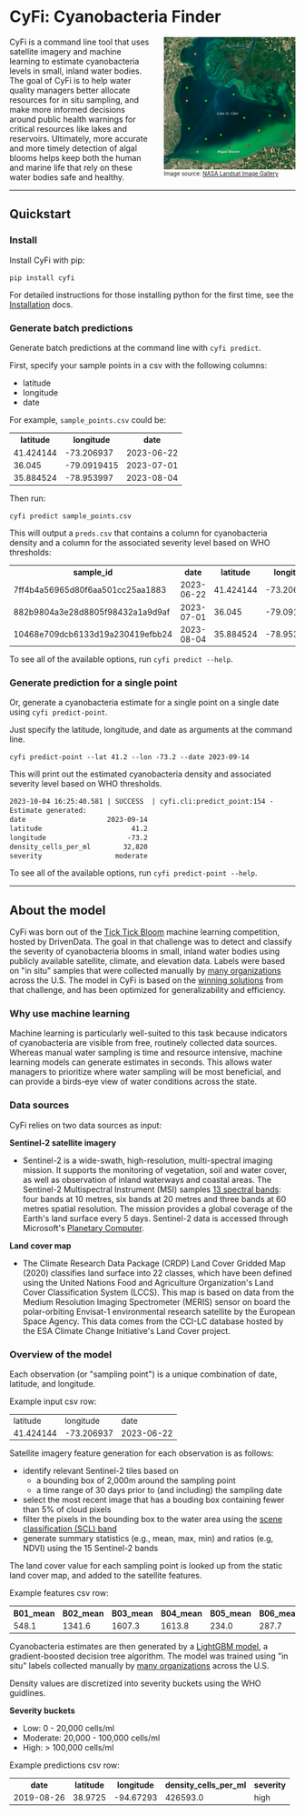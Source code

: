 # CyFi: Cyanobacteria Finder

<div style="text-align: left; display: grid; grid-template-columns: 1fr 1fr;">
    <div >
        CyFi is a command line tool that uses satellite imagery and machine learning to estimate cyanobacteria levels in small, inland water bodies. The goal of CyFi is to help water quality managers better allocate resources for in situ sampling, and make more informed decisions around public health warnings for critical resources like lakes and reservoirs. Ultimately, more accurate and more timely detection of algal blooms helps keep both the human and marine life that rely on these water bodies safe and healthy.
    </div>
    <div style="padding-left: 20px; font-size: 0.7em">
        <img src="images/lake_st_clair.png" alt="Example lake annotated with points of severity" style="max-height: 320px;">
        <br/>
        Image source: <a href="https://landsat.visibleearth.nasa.gov/view.php?id=86327" target="_blank">NASA Landsat Image Gallery</a>
    </div>
</div>

------

## Quickstart

### Install

Install CyFi with pip:

```
pip install cyfi
```

For detailed instructions for those installing python for the first time, see the [Installation](https://cyfi.drivendata.org/stable/installation) docs.

### Generate batch predictions

Generate batch predictions at the command line with `cyfi predict`.

First, specify your sample points in a csv with the following columns:

* latitude
* longitude
* date

For example, `sample_points.csv` could be:

<div class="table-container-class">
    <table>
        <tr>
            <th>latitude</th>
            <th>longitude</th>
            <th>date</th>
        </tr>
        <tr>
            <td>41.424144</td><td>-73.206937</td><td>2023-06-22</td>
        </tr>
        <tr>
            <td>36.045</td><td>-79.0919415</td><td>2023-07-01</td>
        </tr>
        <tr>
            <td>35.884524</td><td>-78.953997</td><td>2023-08-04</td>
        </tr>
    </table>
</div>

Then run:
```
cyfi predict sample_points.csv
```

This will output a `preds.csv` that contains a column for cyanobacteria density and a column for the associated severity level based on WHO thresholds:

<div class="table-container-class">
    <table>
        <tr>
            <th>sample_id</th>
            <th>date</th>
            <th>latitude</th>
            <th>longitude</th>
            <th>density_cells_per_ml</th>
            <th>severity</th>
        </tr>
        <tr>
            <td>7ff4b4a56965d80f6aa501cc25aa1883</td>
            <td>2023-06-22</td>
            <td>41.424144</td>
            <td>-73.206937</td>
            <td>34173.0</td>
            <td>moderate</td>
        </tr>
        <tr>
            <td>882b9804a3e28d8805f98432a1a9d9af</td>
            <td>2023-07-01</td>
            <td>36.045</td>
            <td>-79.0919415</td>
            <td>7701.0</td>
            <td>low</td>
        </tr>
            <td>10468e709dcb6133d19a230419efbb24</td>
            <td>2023-08-04</td>
            <td>35.884524</td>
            <td>-78.953997</td>
            <td>4053.0</td>
            <td>low</td>
        <tr>
        </tr>
    </table>
</div>

To see all of the available options, run `cyfi predict --help`.

### Generate prediction for a single point

Or, generate a cyanobacteria estimate for a single point on a single date using `cyfi predict-point`.

Just specify the latitude, longitude, and date as arguments at the command line.

```
cyfi predict-point --lat 41.2 --lon -73.2 --date 2023-09-14
```

This will print out the estimated cyanobacteria density and associated severity level based on WHO thresholds.

```
2023-10-04 16:25:40.581 | SUCCESS  | cyfi.cli:predict_point:154 - Estimate generated:
date                    2023-09-14
latitude                      41.2
longitude                    -73.2
density_cells_per_ml        32,820
severity                  moderate
```

To see all of the available options, run `cyfi predict-point --help`.

------

## About the model

CyFi was born out of the [Tick Tick Bloom](https://www.drivendata.org/competitions/143/tick-tick-bloom/) machine learning competition, hosted by DrivenData. The goal in that challenge was to detect and classify the severity of cyanobacteria blooms in small, inland water bodies using publicly available satellite, climate, and elevation data. Labels were based on "in situ" samples that were collected manually by [many organizations](https://www.drivendata.org/competitions/143/tick-tick-bloom/page/651/#about-the-project-team) across the U.S. The model in CyFi is based on the [winning solutions](https://github.com/drivendataorg/tick-tick-bloom) from that challenge, and has been optimized for generalizability and efficiency.

### Why use machine learning

Machine learning is particularly well-suited to this task because indicators of cyanobacteria are visible from free, routinely collected data sources. Whereas manual water sampling is time and resource intensive, machine learning models can generate estimates in seconds. This allows water managers to prioritize where water sampling will be most beneficial, and can provide a birds-eye view of water conditions across the state.

### Data sources

CyFi relies on two data sources as input:

**Sentinel-2 satellite imagery**

*  Sentinel-2 is a wide-swath, high-resolution, multi-spectral imaging mission. It supports the monitoring of vegetation, soil and water cover, as well as observation of inland waterways and coastal areas. The Sentinel-2 Multispectral Instrument (MSI) samples [13 spectral bands](https://docs.sentinel-hub.com/api/latest/data/sentinel-2-l2a/#available-bands-and-data): four bands at 10 metres, six bands at 20 metres and three bands at 60 metres spatial resolution. The mission provides a global coverage of the Earth's land surface every 5 days. Sentinel-2 data is accessed through Microsoft's [Planetary Computer](https://planetarycomputer.microsoft.com/dataset/sentinel-2-l2a).

**Land cover map**

* The Climate Research Data Package (CRDP) Land Cover Gridded Map (2020) classifies land surface into 22 classes, which have been defined using the United Nations Food and Agriculture Organization's Land Cover Classification System (LCCS). This map is based on data from the Medium Resolution Imaging Spectrometer (MERIS) sensor on board the polar-orbiting Envisat-1 environmental research satellite by the European Space Agency. This data comes from the CCI-LC database hosted by the ESA Climate Change Initiative's Land Cover project.

### Overview of the model

Each observation (or "sampling point") is a unique combination of date, latitude, and longitude.

Example input csv row:

<table style='width:70%;'>
    <tr>
        <td>latitude</td>
        <td>longitude</td>
        <td>date</td>
    </tr>
    <tr>
        <td>41.424144</td>
        <td>-73.206937</td>
        <td>2023-06-22</td>
    </tr>
</table>

Satellite imagery feature generation for each observation is as follows:

- identify relevant Sentinel-2 tiles based on
    - a bounding box of 2,000m around the sampling point
    - a time range of 30 days prior to (and including) the sampling date
- select the most recent image that has a bouding box containing fewer than 5% of cloud pixels
- filter the pixels in the bounding box to the water area using the [scene classification (SCL) band](https://sentinels.copernicus.eu/web/sentinel/technical-guides/sentinel-2-msi/level-2a/algorithm-overview)
- generate summary statistics (e.g., mean, max, min) and ratios (e.g, NDVI) using the 15 Sentinel-2 bands

The land cover value for each sampling point is looked up from the static land cover map, and added to the satellite features.

Example features csv row:

<div class="table-container-class">
    <table>
        <tr>
            <th>B01_mean</th><th>B02_mean</th><th>B03_mean</th><th>B04_mean</th><th>B05_mean</th><th>B06_mean</th><th>B07_mean</th><th>B08_mean</th><th>B09_mean</th><th>B11_mean</th><th>B12_mean</th><th>B8A_mean</th><th>WVP_mean</th><th>AOT_mean</th><th>percent_water</th><th>green95th</th><th>green5th</th><th>green_red_ratio</th><th>green_blue_ratio</th><th>red_blue_ratio</th><th>green95th_blue_ratio</th><th>green5th_blue_ratio</th><th>NDVI_B04</th><th>NDVI_B05</th><th>NDVI_B06</th><th>NDVI_B07</th><th>AOT_range</th><th>month</th><th>days_before_sample</th><th>land_cover</th>
        </tr>
        <tr>
            <td>548.1</td><td>1341.6</td><td>1607.3</td><td>1613.8</td><td>234.0</td><td>287.7</td><td>265.3</td><td>2929.3</td><td>3316.7</td><td>362.7</td><td>153.3</td><td>171.7</td><td>1742.8</td><td>76.0</td><td>7.14e-05</td><td>3919.0</td><td>711.6</td><td>0.996</td><td>1.2</td><td>1.2</td><td>2.9</td><td>0.5</td><td>0.3</td><td>0.9</td><td>0.8</td><td>0.8</td><td>0.0</td><td>5</td><td>6</td><td>130</td>
        </tr>
    </table>
</div>

Cyanobacteria estimates are then generated by a [LightGBM model](https://github.com/microsoft/LightGBM), a gradient-boosted decision tree algorithm. The model was trained using "in situ" labels collected manually by [many organizations](https://www.drivendata.org/competitions/143/tick-tick-bloom/page/651/#about-the-project-team) across the U.S. 

Density values are discretized into severity buckets using the WHO guidlines.

**Severity buckets**  

- Low: 0 - 20,000 cells/ml
- Moderate: 20,000 - 100,000 cells/ml
- High: > 100,000 cells/ml

Example predictions csv row:

<div class="table-container-class">
    <table>
        <tr>
            <th>date</th>
            <th>latitude</th>
            <th>longitude</th>
            <th>density_cells_per_ml</th>
            <th>severity</th>
        </tr>
        <tr>
            <td>2019-08-26</td>
            <td>38.9725</td>
            <td>-94.67293</td>
            <td>426593.0</td>
            <td>high</td>
        </tr>
    </table>
</div>
